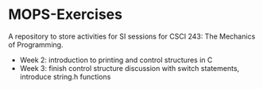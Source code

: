 # MOPS-Exercises

A repository to store activities for SI sessions for CSCI 243: The Mechanics of Programming.

- Week 2: introduction to printing and control structures in C
- Week 3: finish control structure discussion with switch statements, introduce string.h functions